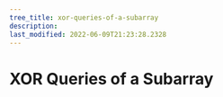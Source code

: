 ```yaml
---
tree_title: xor-queries-of-a-subarray
description: 
last_modified: 2022-06-09T21:23:28.2328
---
```


# XOR Queries of a Subarray
